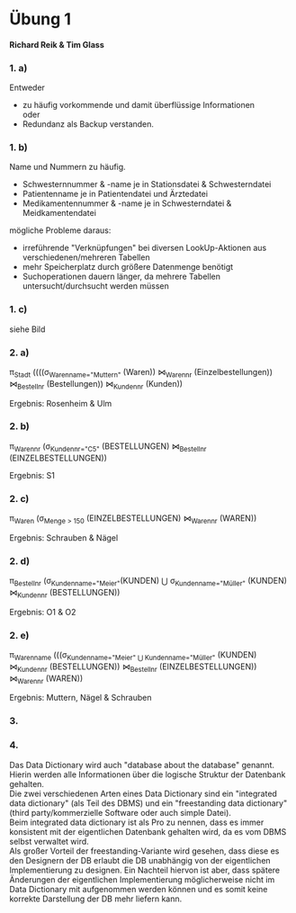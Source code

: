 # Übung 1

#### Richard Reik & Tim Glass

### 1. a)

Entweder  
- zu häufig vorkommende und damit überflüssige Informationen  
oder
- Redundanz als Backup verstanden.

### 1. b)

Name und Nummern zu häufig.  

- Schwesternnummer & -name je in Stationsdatei & Schwesterndatei
- Patientenname je in Patientendatei und Ärztedatei
- Medikamentennummer & -name je in Schwesterndatei & Meidkamentendatei

mögliche Probleme daraus:  

- irreführende "Verknüpfungen" bei diversen LookUp-Aktionen aus verschiedenen/mehreren Tabellen
- mehr Speicherplatz durch größere Datenmenge benötigt
- Suchoperationen dauern länger, da mehrere Tabellen untersucht/durchsucht werden müssen

### 1. c)

siehe Bild

### 2. a)

π<sub>Stadt</sub> ((((σ<sub>Warenname="Muttern"</sub> (Waren)) ⋈<sub>Warennr</sub> (Einzelbestellungen)) ⋈<sub>Bestellnr</sub> (Bestellungen)) ⋈<sub>Kundennr</sub> (Kunden))

Ergebnis: Rosenheim & Ulm

### 2. b)

π<sub>Warennr</sub> (σ<sub>Kundennr="C5"</sub> (BESTELLUNGEN) ⋈<sub>Bestellnr</sub> (EINZELBESTELLUNGEN))

Ergebnis: S1

### 2. c)

π<sub>Waren</sub> (σ<sub>Menge > 150</sub> (EINZELBESTELLUNGEN) ⋈<sub>Warennr</sub> (WAREN))

Ergebnis: Schrauben & Nägel

### 2. d)

π<sub>Bestellnr</sub> (σ<sub>Kundenname="Meier"</sub>(KUNDEN) ⋃ σ<sub>Kundenname="Müller"</sub> (KUNDEN) ⋈<sub>Kundennr</sub> (BESTELLUNGEN))

Ergebnis: O1 & O2

### 2. e)

π<sub>Warenname</sub> (((σ<sub>Kundenname="Meier" ⋃ Kundenname="Müller"</sub> (KUNDEN) ⋈<sub>Kundennr</sub>  (BESTELLUNGEN)) ⋈<sub>Bestellnr</sub> (EINZELBESTELLUNGEN)) ⋈<sub>Warennr</sub> (WAREN))

Ergebnis: Muttern, Nägel & Schrauben

### 3.



### 4.

Das Data Dictionary wird auch "database about the database" genannt. Hierin werden alle Informationen über die logische Struktur der Datenbank gehalten.  
Die zwei verschiedenen Arten eines Data Dictionary sind ein "integrated data dictionary" (als Teil des DBMS) und ein "freestanding data dictionary"(third party/kommerzielle Software oder auch simple Datei).  
Beim integrated data dictionary ist als Pro zu nennen, dass es immer konsistent mit der eigentlichen Datenbank gehalten wird, da es vom DBMS selbst verwaltet wird.  
Als großer Vorteil der freestanding-Variante wird gesehen, dass diese es den Designern der DB erlaubt die DB unabhängig von der eigentlichen Implementierung zu designen. Ein Nachteil hiervon ist aber, dass spätere Änderungen der eigentlichen Implementierung möglicherweise nicht im Data Dictionary mit aufgenommen werden können und es somit keine korrekte Darstellung der DB mehr liefern kann.



